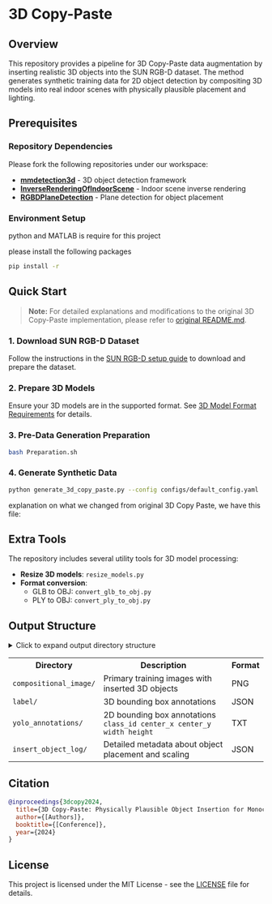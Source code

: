 # 3D Copy-Paste

## Overview

This repository provides a pipeline for 3D Copy-Paste data augmentation by inserting realistic 3D objects into the SUN RGB-D dataset. The method generates synthetic training data for 2D object detection by compositing 3D models into real indoor scenes with physically plausible placement and lighting.

## Prerequisites

### Repository Dependencies

Please fork the following repositories under our workspace:

- **[mmdetection3d](https://github.com/open-mmlab/mmdetection3d)** - 3D object detection framework
- **[InverseRenderingOfIndoorScene](https://github.com/[username]/InverseRenderingOfIndoorScene)** - Indoor scene inverse rendering
- **[RGBDPlaneDetection](https://github.com/[username]/RGBDPlaneDetection)** - Plane detection for object placement

### Environment Setup
python and MATLAB is require for this project

please install the following packages
```bash
pip install -r 

```

## Quick Start

> **Note:** For detailed explanations and modifications to the original 3D Copy-Paste implementation, please refer to [original README.md](docs/detailed_guide.md).

### 1. Download SUN RGB-D Dataset

Follow the instructions in the [SUN RGB-D setup guide](docs/sunrgbd_setup.md) to download and prepare the dataset.

### 2. Prepare 3D Models

Ensure your 3D models are in the supported format. See [3D Model Format Requirements](docs/model_formats.md) for details.

### 3. Pre-Data Generation Preparation

```bash
bash Preparation.sh
```

### 4. Generate Synthetic Data

```bash
python generate_3d_copy_paste.py --config configs/default_config.yaml
``` 


explanation on what we changed from original 3D Copy Paste, we have this file:



## Extra Tools

The repository includes several utility tools for 3D model processing:

- **Resize 3D models**: `resize_models.py`
- **Format conversion**:
  - GLB to OBJ: `convert_glb_to_obj.py`
  - PLY to OBJ: `convert_ply_to_obj.py`




## Output Structure

<details>
<summary>Click to expand output directory structure</summary>

```
insertion_ilog2_istren2_context_[timestamp]/
├── annotated_images/        # Visual debugging images with bounding boxes
├── compositional_image/     # Final composite images for training
├── envmap/                  # Environment lighting maps
├── insert_object_log/       # Detailed insertion metadata (JSON)
├── inserted_foreground/     # Rendered 3D objects with transparency
├── label/                   # 3D object detection labels (JSON)
└── yolo_annotations/        # 2D YOLO format annotations (TXT)
```

</details>

<table>
<tr>
<th>Directory</th>
<th>Description</th>
<th>Format</th>
</tr>
<tr>
<td><code>compositional_image/</code></td>
<td>Primary training images with inserted 3D objects</td>
<td>PNG</td>
</tr>
<tr>
<td><code>label/</code></td>
<td>3D bounding box annotations</td>
<td>JSON</td>
</tr>
<tr>
<td><code>yolo_annotations/</code></td>
<td>2D bounding box annotations<br><code>class_id center_x center_y width height</code></td>
<td>TXT</td>
</tr>
<tr>
<td><code>insert_object_log/</code></td>
<td>Detailed metadata about object placement and scaling</td>
<td>JSON</td>
</tr>
</table>

## Citation

```bibtex
@inproceedings{3dcopy2024,
  title={3D Copy-Paste: Physically Plausible Object Insertion for Monocular 3D Detection},
  author={[Authors]},
  booktitle={[Conference]},
  year={2024}
}
```

## License

This project is licensed under the MIT License - see the [LICENSE](LICENSE) file for details.